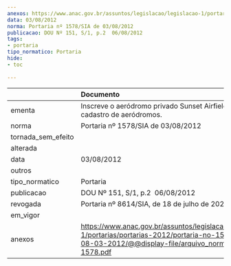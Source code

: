 ```yaml
---
anexos: https://www.anac.gov.br/assuntos/legislacao/legislacao-1/portarias/portarias-2012/portaria-no-1578-sia-de-08-03-2012/@@display-file/arquivo_norma/PA2012-1578.pdf
data: 03/08/2012
norma: Portaria nº 1578/SIA de 03/08/2012
publicacao: DOU Nº 151, S/1, p.2  06/08/2012
tags:
- portaria
tipo_normatico: Portaria
hide: 
- toc 
 
---
```


|                    | Documento                                                                                                                                                         |
|:-------------------|:------------------------------------------------------------------------------------------------------------------------------------------------------------------|
| ementa             | Inscreve o aeródromo privado Sunset Airfield (RS) no cadastro de aeródromos.                                                                                      |
| norma              | Portaria nº 1578/SIA de 03/08/2012                                                                                                                                |
| tornada_sem_efeito |                                                                                                                                                                   |
| alterada           |                                                                                                                                                                   |
| data               | 03/08/2012                                                                                                                                                        |
| outros             |                                                                                                                                                                   |
| tipo_normatico     | Portaria                                                                                                                                                          |
| publicacao         | DOU Nº 151, S/1, p.2  06/08/2012                                                                                                                                  |
| revogada           | Portaria nº 8614/SIA, de 18 de julho de 2022.                                                                                                                     |
| em_vigor           |                                                                                                                                                                   |
| anexos             | https://www.anac.gov.br/assuntos/legislacao/legislacao-1/portarias/portarias-2012/portaria-no-1578-sia-de-08-03-2012/@@display-file/arquivo_norma/PA2012-1578.pdf |